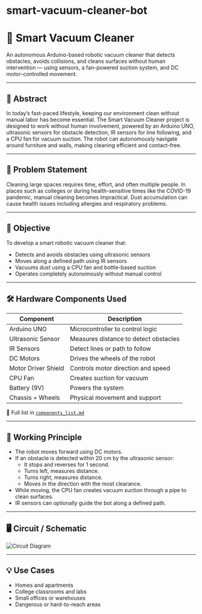 # smart-vacuum-cleaner-bot
# 🤖 Smart Vacuum Cleaner

An autonomous Arduino-based robotic vacuum cleaner that detects obstacles, avoids collisions, and cleans surfaces without human intervention — using sensors, a fan-powered suction system, and DC motor-controlled movement.

---

## 🧠 Abstract

In today’s fast-paced lifestyle, keeping our environment clean without manual labor has become essential. The Smart Vacuum Cleaner project is designed to work without human involvement, powered by an Arduino UNO, ultrasonic sensors for obstacle detection, IR sensors for line following, and a CPU fan for vacuum suction. The robot can autonomously navigate around furniture and walls, making cleaning efficient and contact-free.

---

## 🚩 Problem Statement

Cleaning large spaces requires time, effort, and often multiple people. In places such as colleges or during health-sensitive times like the COVID-19 pandemic, manual cleaning becomes impractical. Dust accumulation can cause health issues including allergies and respiratory problems.

---

## 🎯 Objective

To develop a smart robotic vacuum cleaner that:
- Detects and avoids obstacles using ultrasonic sensors
- Moves along a defined path using IR sensors
- Vacuums dust using a CPU fan and bottle-based suction
- Operates completely autonomously without manual control

---

## 🛠️ Hardware Components Used

| Component              | Description                                 |
|------------------------|---------------------------------------------|
| Arduino UNO            | Microcontroller to control logic            |
| Ultrasonic Sensor      | Measures distance to detect obstacles       |
| IR Sensors             | Detect lines or path to follow              |
| DC Motors              | Drives the wheels of the robot              |
| Motor Driver Shield    | Controls motor direction and speed          |
| CPU Fan                | Creates suction for vacuum                  |
| Battery (9V)           | Powers the system                           |
| Chassis + Wheels       | Physical movement and support               |

📄 Full list in [`components_list.md`](components_list.md)

---

## 🔧 Working Principle

- The robot moves forward using DC motors.
- If an obstacle is detected within 20 cm by the ultrasonic sensor:
  - It stops and reverses for 1 second.
  - Turns left, measures distance.
  - Turns right, measures distance.
  - Moves in the direction with the most clearance.
- While moving, the CPU fan creates vacuum suction through a pipe to clean surfaces.
- IR sensors can optionally guide the bot along a defined path.

---
## 🖥️ Circuit / Schematic

![Circuit Diagram](circuit_diagram.png)


---

## 💡 Use Cases

- Homes and apartments
- College classrooms and labs
- Small offices or warehouses
- Dangerous or hard-to-reach areas



